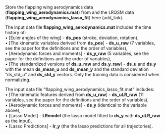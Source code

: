 Store the flapping wing aerodynamics data (**flapping_wing_aerodynamics.mat**) from and the LRQSM data (**flapping_wing_aerodynamics_lasso_fit**) here  (add_link).

The input data file **flapping_wing_aerodynamics.mat** includes the time history of:\
• [Euler angles of the wing] - **ds_pos** (stroke, deviation, rotation),\
• [The kinematic variables derived from **ds_pos**] - **ds_u_raw** (7 variables, see the paper for the definitions and the order of variables),\
• [Aerodynamic forces and moments] - **ds_y_raw** (5 variables, see the paper for the definitions and the order of variables),\
• [The standardized versions of **ds_u_raw** and **ds_y_raw**] - **ds_u** and **ds_y** with the mean **ds_mean_u** and **ds_mean_y** and the standard deviation "ds_std_u" and **ds_std_y** vectors. Only the training data is considered when normalizing.

The input data file "flapping_wing_aerodynamics_lasso_fit.mat" includes:\
• [The kinematic features derived from **ds_u_raw**] - **ds_uLR_raw** (11 variables, see the paper for the definitions and the order of variables),\
• [Aerodynamic forces and moments] - **ds_y** (identical to the variable above),\
• [Lasso Model] - **LRmodel** (the lasso model fitted to **ds_y** with **ds_uLR_raw** as the input),\
• [Lasso Predictions] - **lr_y** (the the lasso predictions for all trajectories).

